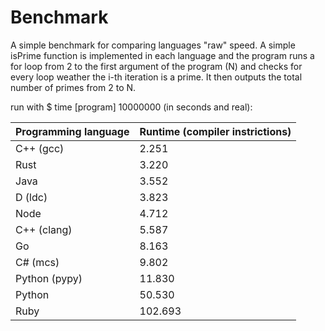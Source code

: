 # Benchmark
A simple benchmark for comparing languages "raw" speed. A simple isPrime
function is implemented in each language and the program runs a for loop from 2
to the first argument of the program (N) and checks for every loop weather the
i-th iteration is a prime. It then outputs the total number of primes from 2 to
N.

run with $ time [program] 10000000 (in seconds and real):

Programming language | Runtime (compiler instrictions)
-------------------- | -------------------------------
C++ (gcc)            | 2.251
Rust                 | 3.220
Java                 | 3.552
D (ldc)              | 3.823
Node                 | 4.712
C++ (clang)          | 5.587
Go                   | 8.163
C# (mcs)             | 9.802
Python (pypy)        | 11.830
Python               | 50.530
Ruby                 | 102.693
